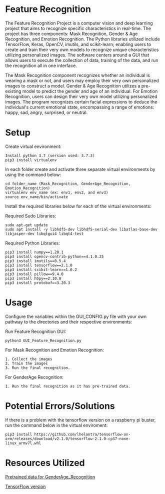 # Feature Recognition
The Feature Recognition Project is a computer vision and deep learning project that aims to recognize specific characteristics in real-time. The project has three components: Mask Recognition, Gender & Age Recognition, and Emotion Recognition. The Python libraries utilized include TensorFlow, Keras, OpenCV, imutils, and scikit-learn; enabling users to create and train their very own models to recognize unique characteristics utilizing personalized images. The software centers around a GUI that allows users to execute the collection of data, training of the data, and run the recognition all in one interface.

The Mask Recognition component recognizes whether an individual is wearing a mask or not, and users may employ their very own personalized images to construct a model. Gender & Age Recognition utilizes a pre-existing model to predict the gender and age of an individual. For Emotion Recognition, users can design their very own model utilizing personalized images. The program recognizes certain facial expressions to deduce the individual's current emotional state, encompassing a range of emotions: happy, sad, angry, surprised, or neutral.

# Setup
Create virtual environment:
```
Install python 3.7 (version used: 3.7.3)
pip3 install virtualenv
```
In each folder create and activate three separate virtual environments by using the command below:

```
cd folder_name (Mask_Recognition, GenderAge_Recognition, Emotion_Recognition)
virtualenv env_name (ex: env1, env2, and env3)
source env_name/bin/activate
```
Install the required libraries below for each of the virtual environments:

Required Sudo Libraries:
```
sudo apt-get update
sudo apt install -y libhdf5-dev libhdf5-serial-dev libatlas-base-dev libjasper-dev libqtgui4 libqt4-test
```
Required Python Libraries:
```
pip3 install numpy==1.20.1 
pip3 install opencv-contrib-python==4.1.0.25
pip3 install imutils==0.5.4
pip3 install tensorflow==2.1.0
pip3 install scikit-learn==1.0.2
pip3 install pillow==9.4.0
pip3 install h5py==2.10.0
pip3 install protobuf==3.20.3
```

# Usage
Configure the variables within the GUI_CONFIG.py file with your own pathway to the directories and their respective environments:

Run Feature Recognition GUI:
```
python3 GUI_Feature_Recognition.py
```
For Mask Recognition and Emotion Recognition:
```
1. Collect the images
2. Train the images
3. Run the final recognition. 
```
For GenderAge Recognition:
```
1. Run the final recognition as it has pre-trained data.
```


# Potential Errors/Solutions
If there is a problem with the tensorflow version on a raspberry pi buster, run the command below in the virtual enviroment:

```
pip3 install https://github.com/lhelontra/tensorflow-on-arm/releases/download/v2.1.0/tensorflow-2.1.0-cp37-none-linux_armv7l.whl 
```

# Resources Utilized
[Pretrained data for GenderAge_Recognition](https://talhassner.github.io/home/publication/2015_CVPR)

[TensorFlow version](https://github.com/lhelontra/tensorflow-on-arm/releases)
